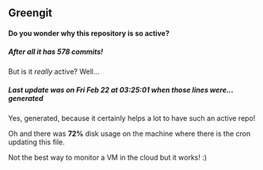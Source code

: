 ## Greengit

#### Do you wonder why this repository is so active?

##### After all it has 578 commits!

But is it *really* active? Well...

##### Last update was on Fri Feb 22 at 03:25:01 when those lines were... generated

Yes, generated, because it certainly helps a lot to have such an active repo!

Oh and there was **72%** disk usage on the machine
where there is the cron updating this file.

Not the best way to monitor a VM in the cloud but it works! :)
